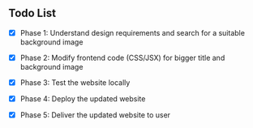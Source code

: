 ## Todo List

- [x] Phase 1: Understand design requirements and search for a suitable background image
- [x] Phase 2: Modify frontend code (CSS/JSX) for bigger title and background image
- [x] Phase 3: Test the website locally
- [x] Phase 4: Deploy the updated website
- [x] Phase 5: Deliver the updated website to user

